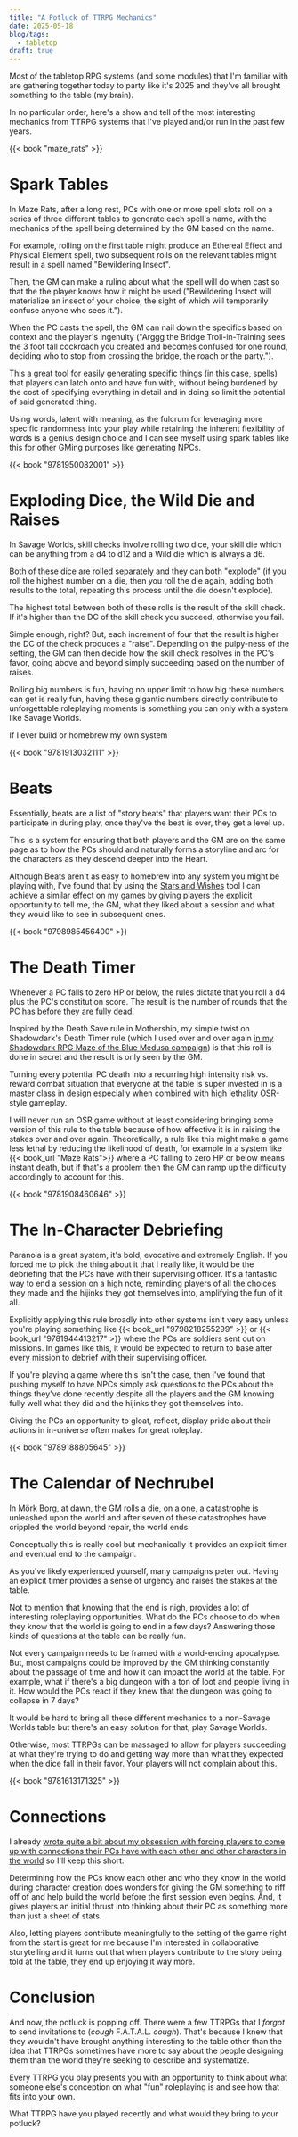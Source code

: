 ```yaml
---
title: "A Potluck of TTRPG Mechanics"
date: 2025-05-18
blog/tags:
  - tabletop
draft: true
---
```

Most of the tabletop RPG systems (and some modules) that I'm familiar with are gathering together today to party like it's 2025 and they've all brought something to the table (my brain).

In no particular order, here's a show and tell of the most interesting mechanics from TTRPG systems that I've played and/or run in the past few years.

{{< book "maze_rats" >}}

# Spark Tables

In Maze Rats, after a long rest, PCs with one or more spell slots roll on a series of three different tables to generate each spell's name, with the mechanics of the spell being determined by the GM based on the name.

For example, rolling on the first table might produce an Ethereal Effect and Physical Element spell, two subsequent rolls on the relevant tables might result in a spell named "Bewildering Insect".

Then, the GM can make a ruling about what the spell will do when cast so that the the player knows how it might be used ("Bewildering Insect will materialize an insect of your choice, the sight of which will temporarily confuse anyone who sees it.").

When the PC casts the spell, the GM can nail down the specifics based on context and the player's ingenuity ("Arggg the Bridge Troll-in-Training sees the 3 foot tall cockroach you created and becomes confused for one round, deciding who to stop from crossing the bridge, the roach or the party.").

This a great tool for easily generating specific things (in this case, spells) that players can latch onto and have fun with, without being burdened by the cost of specifying everything in detail and in doing so limit the potential of said generated thing.

Using words, latent with meaning, as the fulcrum for leveraging more specific randomness into your play while retaining the inherent flexibility of words is a genius design choice and I can see myself using spark tables like this for other GMing purposes like generating NPCs.

{{< book "9781950082001" >}}

# Exploding Dice, the Wild Die and Raises

In Savage Worlds, skill checks involve rolling two dice, your skill die which can be anything from a d4 to d12 and a Wild die which is always a d6.

Both of these dice are rolled separately and they can both "explode" (if you roll the highest number on a die, then you roll the die again, adding both results to the total, repeating this process until the die doesn't explode).

The highest total between both of these rolls is the result of the skill check. If it's higher than the DC of the skill check you succeed, otherwise you fail.

Simple enough, right? But, each increment of four that the result is higher the DC of the check produces a "raise". Depending on the pulpy-ness of the setting, the GM can then decide how the skill check resolves in the PC's favor, going above and beyond simply succeeding based on the number of raises.

Rolling big numbers is fun, having no upper limit to how big these numbers can get is really fun, having these gigantic numbers directly contribute to unforgettable roleplaying moments is something you can only with a system like Savage Worlds.  

If I ever build or homebrew my own system

{{< book "9781913032111" >}}

# Beats

Essentially, beats are a list of "story beats" that players want their PCs to participate in during play, once they've the beat is over, they get a level up.

This is a system for ensuring that both players and the GM are on the same page as to how the PCs should and naturally forms a storyline and arc for the characters as they descend deeper into the Heart.

Although Beats aren't as easy to homebrew into any system you might be playing with, I've found that by using the [Stars and Wishes](https://www.gauntlet-rpg.com/blog/stars-and-wishes) tool I can achieve a similar effect on my games by giving players the explicit opportunity to tell me, the GM, what they liked about a session and what they would like to see in subsequent ones.

{{< book "9798985456400" >}}

# The Death Timer

Whenever a PC falls to zero HP or below, the rules dictate that you roll a d4 plus the PC's constitution score. The result is the number of rounds that the PC has before they are fully dead.

Inspired by the Death Save rule in Mothership, my simple twist on Shadowdark's Death Timer rule (which I used over and over again [in my Shadowdark RPG Maze of the Blue Medusa campaign](/blog/2025-01-23/#running-a-high-lethality-survival-horror-like-campaign)) is that this roll is done in secret and the result is only seen by the GM.

Turning every potential PC death into a recurring high intensity risk vs. reward combat situation that everyone at the table is super invested in is a master class in design especially when combined with high lethality OSR-style gameplay.

I will never run an OSR game without at least considering bringing some version of this rule to the table because of how effective it is in raising the stakes over and over again. Theoretically, a rule like this might make a game less lethal by reducing the likelihood of death, for example in a system like {{< book_url "Maze Rats">}} where a PC falling to zero HP or below means instant death, but if that's a problem then the GM can ramp up the difficulty accordingly to account for this.

{{< book "9781908460646" >}}

# The In-Character Debriefing

Paranoia is a great system, it's bold, evocative and extremely English. If you forced me to pick the thing about it that I really like, it would be the debriefing that the PCs have with their supervising officer. It's a fantastic way to end a session on a high note, reminding players of all the choices they made and the hijinks they got themselves into, amplifying the fun of it all.

Explicitly applying this rule broadly into other systems isn't very easy unless you're playing something like {{< book_url "9798218255299" >}} or {{< book_url "9781944413217" >}} where the PCs are soldiers sent out on missions. In games like this, it would be expected to return to base after every mission to debrief with their supervising officer.

If you're playing a game where this isn't the case, then I've found that pushing myself to have NPCs simply ask questions to the PCs about the things they've done recently despite all the players and the GM knowing fully well what they did and the hijinks they got themselves into.

Giving the PCs an opportunity to gloat, reflect, display pride about their actions in in-universe often makes for great roleplay.

{{< book "9789188805645" >}}

# The Calendar of Nechrubel

In Mörk Borg, at dawn, the GM rolls a die, on a one, a catastrophe is unleashed upon the world and after seven of these catastrophes have crippled the world beyond repair, the world ends.

Conceptually this is really cool but mechanically it provides an explicit timer and eventual end to the campaign.

As you've likely experienced yourself, many campaigns peter out. Having an explicit timer provides a sense of urgency and raises the stakes at the table.

Not to mention that knowing that the end is nigh, provides a lot of interesting roleplaying opportunities. What do the PCs choose to do when they know that the world is going to end in a few days? Answering those kinds of questions at the table can be really fun.

Not every campaign needs to be framed with a world-ending apocalypse. But, most campaigns could be improved by the GM thinking constantly about the passage of time and how it can impact the world at the table. For example, what if there's a big dungeon with a ton of loot and people living in it. How would the PCs react if they knew that the dungeon was going to collapse in 7 days?

It would be hard to bring all these different mechanics to a non-Savage Worlds table but there's an easy solution for that, play Savage Worlds.

Otherwise, most TTRPGs can be massaged to allow for players succeeding at what they're trying to do and getting way more than what they expected when the dice fall in their favor. Your players will not complain about this.

{{< book "9781613171325" >}}

# Connections

I already [wrote quite a bit about my obsession with forcing players to come up with connections their PCs have with each other and other characters in the world](/blog/2024-11-18/#force-players-to-think-about-relationships-between-their-own-characters-and-the-setting-during-character-creation) so I'll keep this short.

Determining how the PCs know each other and who they know in the world during character creation does wonders for giving the GM something to riff off of and help build the world before the first session even begins. And, it gives players an initial thrust into thinking about their PC as something more than just a sheet of stats.

Also, letting players contribute meaningfully to the setting of the game right from the start is great for me because I'm interested in collaborative storytelling and it turns out that when players contribute to the story being told at the table, they end up enjoying it way more.

# Conclusion

And now, the potluck is popping off. There were a few TTRPGs that I *forgot* to send invitations to (*cough* F.A.T.A.L. *cough*). That's because I knew that they wouldn't have brought anything interesting to the table other than the idea that TTRPGs sometimes have more to say about the people designing them than the world they're seeking to describe and systematize.

Every TTRPG you play presents you with an opportunity to think about what someone else's conception on what "fun" roleplaying is and see how that fits into your own.

What TTRPG have you played recently and what would they bring to your potluck?